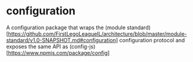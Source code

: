 # configuration
A configuration package that wraps the (module standard)[https://github.com/FirstLegoLeagueIL/architecture/blob/master/module-standard/v1.0-SNAPSHOT.md#configuration] configuration protocol and exposes the same API as (config-js)[https://www.npmjs.com/package/config]
